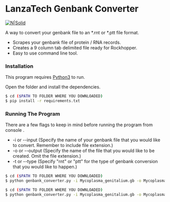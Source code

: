 # LanzaTech Genbank Converter

[![N|Solid](http://www.lanzatech.com/wp-content/uploads/2014/05/LanzaTech-Logo-Final-a.png)](http://www.lanzatech.com/)

A way to convert your genbank file to an *.rnt or *.ptt file format.

  - Scrapes your genbank file of protein / RNA records. 
  - Creates a 9 column tab delimited file ready for Rockhopper.
  - Easy to use command line tool.


### Installation

This program requires [Python3](https://www.python.org/downloads/) to run.

Open the folder and install the dependencies.

```sh
$ cd ($PATH TO FOLDER WHERE YOU DOWNLOADED) 
$ pip install -r requirements.txt
```
### Running The Program
There are a few flags to keep in mind before running the program from console .
  - -i or --input (Specify the name of your genbank file that you would like to convert. Remember to include file extension.) 
  - -o or --output (Specify the name of the file that you would like to be created. Omit the file extension.)
  - -t or --type (Specify "rnt" or "ptt" for the type of genbank conversion that you would like to happen.)
```sh
$ cd ($PATH TO FOLDER WHERE YOU DOWNLOADED)
$ python genbank_converter.py -i Mycoplasma_genitalium.gb -o Mycoplasma_Proteins -t ptt
```
```sh
$ cd ($PATH TO FOLDER WHERE YOU DOWNLOADED)
$ python genbank_converter.py -i Mycoplasma_genitalium.gb -o Mycoplasma_RNAS -t rtt
```

